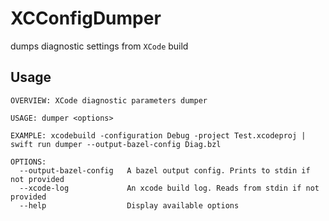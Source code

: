 # XCConfigDumper

dumps diagnostic settings from `XCode` build

## Usage

```shell
OVERVIEW: XCode diagnostic parameters dumper

USAGE: dumper <options>

EXAMPLE: xcodebuild -configuration Debug -project Test.xcodeproj | swift run dumper --output-bazel-config Diag.bzl

OPTIONS:
  --output-bazel-config   A bazel output config. Prints to stdin if not provided
  --xcode-log             An xcode build log. Reads from stdin if not provided
  --help                  Display available options
  ```
